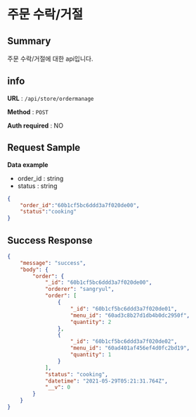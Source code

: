 # 주문 수락/거절

## Summary
주문 수락/거절에 대한 api입니다.

## info

**URL** : `/api/store/ordermanage`

**Method** : `POST`

**Auth required** : NO

## Request Sample
**Data example**
* order_id : string
* status : string
```json
{
    "order_id":"60b1cf5bc6ddd3a7f020de00",
    "status":"cooking"
}
```

## Success Response

```json
{
    "message": "success",
    "body": {
        "order": {
            "_id": "60b1cf5bc6ddd3a7f020de00",
            "orderer": "sangryul",
            "order": [
                {
                    "_id": "60b1cf5bc6ddd3a7f020de01",
                    "menu_id": "60ad3c8b27d1db4b0dc2950f",
                    "quantity": 2
                },
                {
                    "_id": "60b1cf5bc6ddd3a7f020de02",
                    "menu_id": "60ad401af456ef4d0fc2bd19",
                    "quantity": 1
                }
            ],
            "status": "cooking",
            "datetime": "2021-05-29T05:21:31.764Z",
            "__v": 0
        }
    }
}
```

